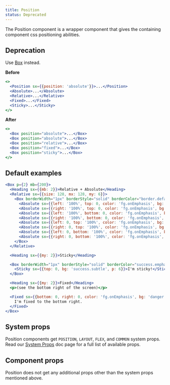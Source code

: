 ```yaml
---
title: Position
status: Deprecated
---
```


The Position component is a wrapper component that gives the containing component css positioning abilities.

## Deprecation

Use [Box](/Box) instead.

**Before**

```jsx
<>
  <Position sx={{position: 'absolute'}}>...</Position>
  <Absolute>...</Absolute>
  <Relative>...</Relative>
  <Fixed>...</Fixed>
  <Sticky>...</Sticky>
</>
```

**After**

```jsx
<>
  <Box position="absolute">...</Box>
  <Box position="absolute">...</Box>
  <Box position="relative">...</Box>
  <Box position="fixed">...</Box>
  <Box position="sticky">...</Box>
</>
```

## Default examples

```jsx live
<Box p={2} mb={200}>
  <Heading sx={{mb: 2}}>Relative + Absolute</Heading>
  <Relative sx={{size: 128, mx: 128, my: 6}}>
    <Box borderWidth="1px" borderStyle="solid" borderColor="border.default" borderRadius={2} size="100%">
      <Absolute sx={{left: '100%', top: 0, color: 'fg.onEmphasis', bg: 'success.emphasis', p: 1}}>rt</Absolute>
      <Absolute sx={{right: '100%', top: 0, color: 'fg.onEmphasis', bg: 'success.emphasis', p: 1}}>lt</Absolute>
      <Absolute sx={{left: '100%', bottom: 0, color: 'fg.onEmphasis', bg: 'success.emphasis', p: 1}}>rb</Absolute>
      <Absolute sx={{right: '100%', bottom: 0, color: 'fg.onEmphasis', bg: 'success.emphasis', p: 1}}>lb</Absolute>
      <Absolute sx={{left: 0, top: '100%', color: 'fg.onEmphasis', bg: 'success.emphasis', p: 1}}>bl</Absolute>
      <Absolute sx={{right: 0, top: '100%', color: 'fg.onEmphasis', bg: 'success.emphasis', p: 1}}>br</Absolute>
      <Absolute sx={{left: 0, bottom: '100%', color: 'fg.onEmphasis', bg: 'success.emphasis', p: 1}}>tl</Absolute>
      <Absolute sx={{right: 0, bottom: '100%', color: 'fg.onEmphasis', bg: 'success.emphasis', p: 1}}>tr</Absolute>
    </Box>
  </Relative>

  <Heading sx={{my: 2}}>Sticky</Heading>

  <Box borderWidth="1px" borderStyle="solid" borderColor="success.emphasis" borderRadius={2} border={1} height={500}>
    <Sticky sx={{top: 0, bg: 'success.subtle', p: 6}}>I'm sticky!</Sticky>
  </Box>

  <Heading sx={{my: 2}}>Fixed</Heading>
  <p>(see the bottom right of the screen)</p>

  <Fixed sx={{bottom: 0, right: 0, color: 'fg.onEmphasis', bg: 'danger.emphasis', p: 2}}>
    I'm fixed to the bottom right.
  </Fixed>
</Box>
```

## System props

Position components get `POSITION`, `LAYOUT`, `FLEX`, and `COMMON` system props. Read our [System Props](/system-props) doc page for a full list of available props.

## Component props

Position does not get any additional props other than the system props mentioned above.
